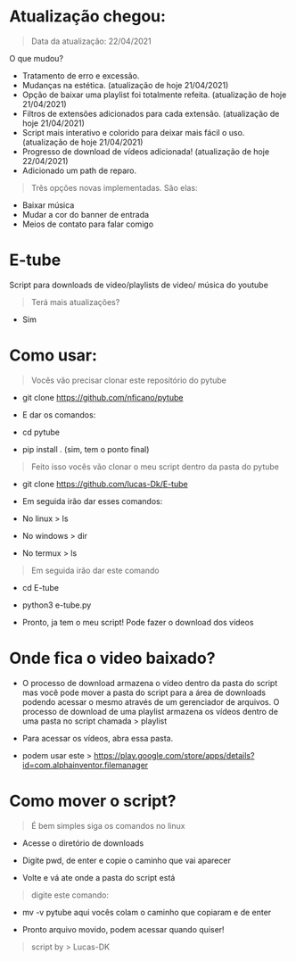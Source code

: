# Atualização chegou:
> Data da atualização: 22/04/2021

O que mudou?

- Tratamento de erro e excessão.
- Mudanças na estética. (atualização de hoje 21/04/2021)
- Opção de baixar uma playlist foi totalmente refeita. (atualização de hoje 21/04/2021)
- Filtros de extensões adicionados para cada extensão. (atualização de hoje 21/04/2021)
- Script mais interativo e colorido para deixar mais fácil o uso. (atualização de hoje 21/04/2021)
- Progresso de download de vídeos adicionada! (atualização de hoje 22/04/2021)
- Adicionado um path de reparo.
 
> Três opções novas implementadas. São elas:

- Baixar música
- Mudar a cor do banner de entrada
- Meios de contato para falar comigo

# E-tube
Script para downloads de video/playlists de video/ música do youtube

> Terá mais atualizações?

- Sim

# Como usar:

> Vocês vão precisar clonar este repositório do pytube 

- git clone https://github.com/nficano/pytube

- E dar os comandos:

- cd pytube

- pip install .   (sim, tem o ponto final)

> Feito isso vocês vão clonar o meu script dentro da pasta do pytube

- git clone https://github.com/lucas-Dk/E-tube

- Em seguida irão dar esses comandos:

- No linux > ls

- No windows > dir

- No termux > ls

> Em seguida irão dar este comando

- cd E-tube

- python3 e-tube.py

- Pronto, ja tem o meu script! Pode fazer o download dos vídeos

# Onde fica o video baixado?

- O processo de download armazena o vídeo dentro da pasta do script
mas você pode mover a pasta do script para a área de downloads
podendo acessar o mesmo através de um gerenciador de arquivos.
O processo de download de uma playlist armazena os vídeos dentro
de uma pasta no script chamada > playlist

- Para acessar os vídeos, abra essa pasta.

- podem usar este > https://play.google.com/store/apps/details?id=com.alphainventor.filemanager

# Como mover o script?

> É bem simples siga os comandos no linux

- Acesse o diretório de downloads

- Digite pwd, de enter e copie o caminho que vai aparecer

- Volte e vá ate onde a pasta do script está

> digite este comando:

- mv -v pytube aqui vocês colam o caminho que copiaram e de enter

- Pronto arquivo movido, podem acessar quando quiser!

> script by > Lucas-DK
